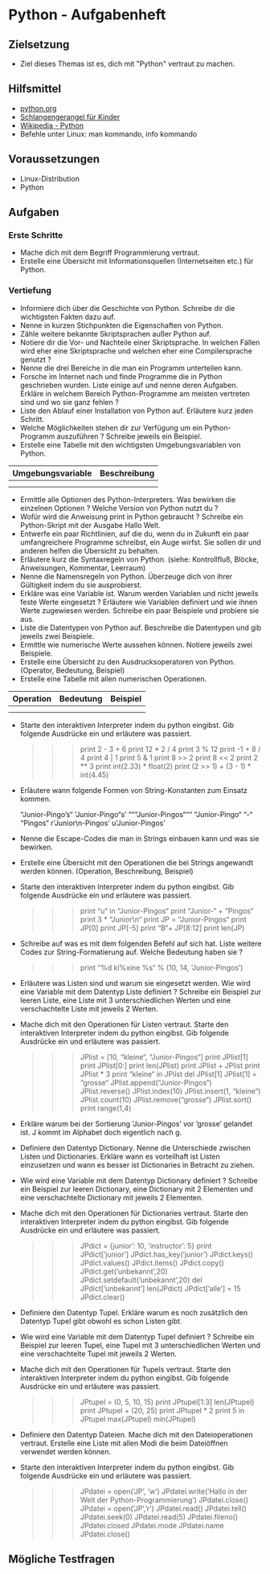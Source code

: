 # Python - Aufgabenheft

## Zielsetzung

* Ziel dieses Themas ist es, dich mit "Python" vertraut zu machen.


## Hilfsmittel

* [python.org](https://www.python.org/)
* [Schlangengerangel für Kinder](http://python-verband.org/informieren/news/schlangengerangel-fuer-kinder)
* [Wikipedia - Python](https://de.wikipedia.org/wiki/Python_%28Programmiersprache%29)
* Befehle unter Linux: man kommando, info kommando


## Voraussetzungen

* Linux-Distribution
* Python


## Aufgaben

### Erste Schritte

* Mache dich mit dem Begriff Programmierung vertraut.
* Erstelle eine Übersicht mit Informationsquellen (Internetseiten etc.) für Python.

### Vertiefung

* Informiere dich über die Geschichte von Python. Schreibe dir die wichtigsten Fakten dazu auf.
* Nenne in kurzen Stichpunkten die Eigenschaften von Python.
* Zähle weitere bekannte Skriptsprachen außer Python auf.
* Notiere dir die Vor- und Nachteile einer Skriptsprache. In welchen Fällen wird eher eine Skriptsprache und welchen eher eine Compilersprache genutzt ?
* Nenne die drei Bereiche in die man ein Programm unterteilen kann.
* Forsche im Internet nach und finde Programme die in Python geschrieben wurden. Liste einige auf und nenne deren Aufgaben. Erkläre in welchem Bereich Python-Programme am meisten vertreten sind und wo sie ganz fehlen ?
* Liste den Ablauf einer Installation von Python auf. Erläutere kurz jeden Schritt.
* Welche Möglichkeiten stehen dir zur Verfügung um ein Python-Programm auszuführen ? Schreibe jeweils ein Beispiel.
* Erstelle eine Tabelle mit den wichtigsten Umgebungsvariablen von Python.

Umgebungsvariable | Beschreibung
------------------|-------------
                  |
                  |


* Ermittle alle Optionen des Python-Interpreters. Was bewirken die einzelnen Optionen ? Welche Version von Python nutzt du ?
* Wofür wird die Anweisung print in Python gebraucht ? Schreibe ein Python-Skript mit der Ausgabe Hallo Welt.
* Entwerfe ein paar Richtlinien, auf die du, wenn du in Zukunft ein paar umfangreichere Programme schreibst, ein Auge wirfst. Sie sollen dir und anderen helfen die Übersicht zu behalten.
* Erläutere kurz die Syntaxregeln von Python. (siehe: Kontrollfluß, Blöcke, Anweisungen, Kommentar, Leerraum)
* Nenne die Namensregeln von Python. Überzeuge dich von ihrer Gültigkeit indem du sie ausprobierst.
* Erkläre was eine Variable ist. Warum werden Variablen und nicht jeweils feste Werte eingesetzt ? Erläutere wie Variablen definiert und wie ihnen Werte zugewiesen werden. Schreibe ein paar Beispiele und probiere sie aus.
* Liste die Datentypen von Python auf. Beschreibe die Datentypen und gib jeweils zwei Beispiele.
* Ermittle wie numerische Werte aussehen können. Notiere jeweils zwei Beispiele.
* Erstelle eine Übersicht zu den Ausdrucksoperatoren von Python. (Operator, Bedeutung, Beispiel)
* Erstelle eine Tabelle mit allen numerischen Operationen.

Operation | Bedeutung | Beispiel
----------|-----------|---------
          |           |         
          |           |         


* Starte den interaktiven Interpreter indem du python eingibst. Gib folgende Ausdrücke ein und erläutere was passiert.

    > > > print 2 - 3 + 6
    > > > print 12 * 2 / 4
    > > > print 3 % 12
    > > > print -1 + 8 / 4
    > > > print 4 | 1
    > > > print 5 & 1
    > > > print 8 >> 2
    > > > print 8 << 2
    > > > print 2 ** 3
    > > > print int(2.33) * float(2)
    > > > print (2 >> 1) + (3 - 1) * int(4.45)


* Erläutere wann folgende Formen von String-Konstanten zum Einsatz kommen.

    “Junior-Pingo’s“
    ’Junior-Pingo“s’
    “““Junior-Pingos“““
    “Junior-Pingo“ “-“ “Pingos“
    r’Junior\n-Pingos’
    u’Junior-Pingos’


* Nenne die Escape-Codes die man in Strings einbauen kann und was sie bewirken.
* Erstelle eine Übersicht mit den Operationen die bei Strings angewandt werden können. (Operation, Beschreibung, Beispiel)
* Starte den interaktiven Interpreter indem du python eingibst. Gib folgende Ausdrücke ein und erläutere was passiert.

    > > > print “u“ in “Junior-Pingos“
    > > > print “Junior-“ + “Pingos“
    > > > print 3 * “Junior\n“
    > > > print JP = “Junior-Pingos“
    > > > print JP[0]
    > > > print JP[-5]
    > > > print “B“+ JP[8:12]
    > > > print len(JP)


* Schreibe auf was es mit dem folgenden Befehl auf sich hat. Liste weitere Codes zur String-Formatierung auf. Welche Bedeutung haben sie ?

    > > > print “%d kl%xine %s“ % (10, 14, ’Junior-Pingos’)


* Erläutere was Listen sind und warum sie eingesetzt werden. Wie wird eine Variable mit dem Datentyp Liste definiert ? Schreibe ein Beispiel zur leeren Liste, eine Liste mit 3 unterschiedlichen Werten und eine verschachtelte Liste mit jeweils 2 Werten.
* Mache dich mit den Operationen für Listen vertraut. Starte den interaktiven Interpreter indem du python eingibst. Gib folgende Ausdrücke ein und erläutere was passiert.

    > > > JPlist = [10, “kleine“, “Junior-Pingos“]
    > > > print JPlist[1]
    > > > print JPlist[0:]
    > > > print len(JPlist)
    > > > print JPlist + JPlist
    > > > print JPlist * 3
    > > > print “kleine“ in JPlist
    > > > del JPlist[1]
    > > > JPlist[1] = “grosse“
    > > > JPlist.append(“Junior-Pingos“)
    > > > JPlist.reverse()
    > > > JPlist.index(10)
    > > > JPlist.insert(1, “kleine“)
    > > > JPlist.count(10)
    > > > JPlist.remove(“grosse“)
    > > > JPlist.sort()
    > > > print range(1,4)


* Erkläre warum bei der Sortierung ’Junior-Pingos’ vor ’grosse’ gelandet ist. J kommt im Alphabet doch eigentlich nach g.
* Definiere den Datentyp Dictionary. Nenne die Unterschiede zwischen Listen und Dictionaries. Erkläre wann es vorteilhaft ist Listen einzusetzen und wann es besser ist Dictionaries in Betracht zu ziehen.
* Wie wird eine Variable mit dem Datentyp Dictionary definiert ? Schreibe ein Beispiel zur leeren Dictionary, eine Dictionary mit 2 Elementen und eine verschachtelte Dictionary mit jeweils 2 Elementen.
* Mache dich mit den Operationen für Dictionaries vertraut. Starte den interaktiven Interpreter indem du python eingibst. Gib folgende Ausdrücke ein und erläutere was passiert.

    > > > JPdict = {junior’: 10, ’instructor’: 5}
    > > > print JPdict[’junior’]
    > > > JPdict.has_key(’junior’)
    > > > JPdict.keys()
    > > > JPdict.values()
    > > > JPdict.items()
    > > > JPdict.copy()
    > > > JPdict.get(’unbekannt’,20)
    > > > JPdict.setdefault(’unbekannt’,20)
    > > > del JPdict[’unbekannt’]
    > > > len(JPdict)
    > > > JPdict[’alle’] = 15
    > > > JPdict.clear()


* Definiere den Datentyp Tupel. Erkläre warum es noch zusätzlich den Datentyp Tupel gibt obwohl es schon Listen gibt.
* Wie wird eine Variable mit dem Datentyp Tupel definiert ? Schreibe ein Beispiel zur leeren Tupel, eine Tupel mit 3 unterschiedlichen Werten und eine verschachtelte Tupel mit jeweils 2 Werten.
* Mache dich mit den Operationen für Tupels vertraut. Starte den interaktiven Interpreter indem du python eingibst. Gib folgende Ausdrücke ein und erläutere was passiert.

    > > > JPtupel = (0, 5, 10, 15)
    > > > print JPtupel[1:3]
    > > > len(JPtupel)
    > > > print JPtupel + (20, 25)
    > > > print JPtupel * 2
    > > > print 5 in JPtupel
    > > > max(JPtupel)
    > > > min(JPtupel)


* Definiere den Datentyp Dateien. Mache dich mit den Dateioperationen vertraut. Erstelle eine Liste mit allen Modi die beim Dateiöffnen verwendet werden können.
* Starte den interaktiven Interpreter indem du python eingibst. Gib folgende Ausdrücke ein und erläutere was passiert.

    > > > JPdatei = open(’JP’, ’w’)
    > > > JPdatei.write(’Hallo in der Welt der Python-Programmierung’)
    > > > JPdatei.close()
    > > > JPdatei = open(’JP’,’r’)
    > > > JPdatei.read() 
    > > > JPdatei.tell()
    > > > JPdatei.seek(0)
    > > > JPdatei.read(5)
    > > > JPdatei.fileno()
    > > > JPdatei.closed
    > > > JPdatei.mode
    > > > JPdatei.name
    > > > JPdatei.close()


## Mögliche Testfragen


